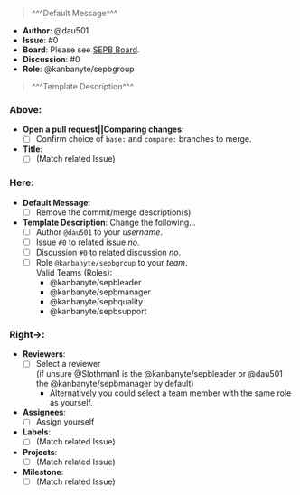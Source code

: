 > ^^^Default Message^^^<!-- Delete this line + everything above when done. -->

* **Author**: @dau501
* **Issue**: #0
* **Board**: Please see [SEPB Board](https://github.com/orgs/kanbanyte/projects/9).
* **Discussion**: #0
* **Role**: @kanbanyte/sepbgroup
> ^^^Template Description^^^<!-- Delete this line when done. -->

<!--
See Check Lists below before creating PR.
Remove all commented out lines + everything below when done.
-->
### Above:
* **Open a pull request||Comparing changes**:
	- [ ] Confirm choice of `base:` and `compare:` branches to merge.
* **Title**:
	- [ ] (Match related Issue)

### Here:
* **Default Message**:
	- [ ] Remove the commit/merge description(s)
* **Template Description**: Change the following...
	- [ ] Author `@dau501` to your *username*.
	- [ ] Issue `#0` to related issue *no*.
	- [ ] Discussion `#0` to related discussion *no*.
	- [ ] Role `@kanbanyte/sepbgroup` to your *team*.\
	Valid Teams (Roles):
		* @kanbanyte/sepbleader
		* @kanbanyte/sepbmanager
		* @kanbanyte/sepbquality
		* @kanbanyte/sepbsupport
<!-- Please only provide one from the listed teams. -->

### Right->:
* **Reviewers**:
	- [ ] Select a reviewer\
	(if unsure @Slothman1 is the @kanbanyte/sepbleader or @dau501 the @kanbanyte/sepbmanager by default)
		* Alternatively you could select a team member with the same role as yourself.
* **Assignees**:
	- [ ] Assign yourself
* **Labels**:
	- [ ] (Match related Issue)
* **Projects**:
	- [ ] (Match related Issue)
* **Milestone**:
	- [ ] (Match related Issue)
